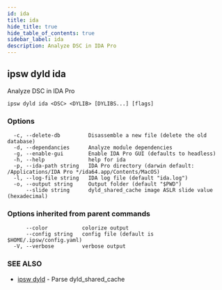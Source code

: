 ```yaml
---
id: ida
title: ida
hide_title: true
hide_table_of_contents: true
sidebar_label: ida
description: Analyze DSC in IDA Pro
---
```

## ipsw dyld ida

Analyze DSC in IDA Pro

```
ipsw dyld ida <DSC> <DYLIB> [DYLIBS...] [flags]
```

### Options

```
  -c, --delete-db         Disassemble a new file (delete the old database)
  -d, --dependancies      Analyze module dependencies
  -g, --enable-gui        Enable IDA Pro GUI (defaults to headless)
  -h, --help              help for ida
  -p, --ida-path string   IDA Pro directory (darwin default: /Applications/IDA Pro */ida64.app/Contents/MacOS)
  -l, --log-file string   IDA log file (default "ida.log")
  -o, --output string     Output folder (default "$PWD")
      --slide string      dyld_shared_cache image ASLR slide value (hexadecimal)
```

### Options inherited from parent commands

```
      --color           colorize output
      --config string   config file (default is $HOME/.ipsw/config.yaml)
  -V, --verbose         verbose output
```

### SEE ALSO

* [ipsw dyld](/docs/cli/ipsw/dyld)	 - Parse dyld_shared_cache

